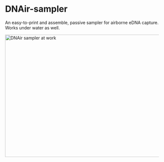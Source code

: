 # DNAir-sampler
An easy-to-print and assemble, passive sampler for airborne eDNA capture. Works under water as well.

<img src="https://github.com/user-attachments/assets/97aee7ae-8d08-4141-bb9a-bdb59d8ce6c5" alt="DNAir sampler at work" width="600" height="400">
